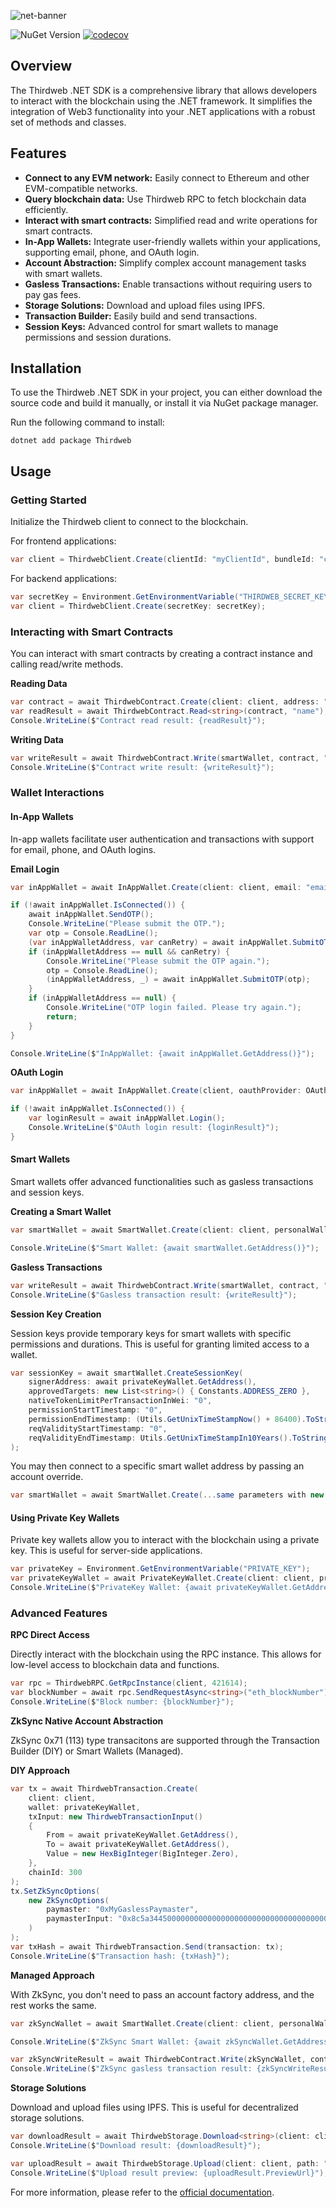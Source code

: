 ![net-banner](https://github.com/thirdweb-dev/thirdweb-dotnet/assets/43042585/6abcdae9-b49f-492a-98de-b01756e21798)

![NuGet Version](https://img.shields.io/nuget/v/Thirdweb)
[![codecov](https://codecov.io/gh/thirdweb-dev/thirdweb-dotnet/graph/badge.svg?token=AFF179W07C)](https://codecov.io/gh/thirdweb-dev/thirdweb-dotnet)

## Overview

The Thirdweb .NET SDK is a comprehensive library that allows developers to interact with the blockchain using the .NET framework. It simplifies the integration of Web3 functionality into your .NET applications with a robust set of methods and classes.

## Features

- **Connect to any EVM network:** Easily connect to Ethereum and other EVM-compatible networks.
- **Query blockchain data:** Use Thirdweb RPC to fetch blockchain data efficiently.
- **Interact with smart contracts:** Simplified read and write operations for smart contracts.
- **In-App Wallets:** Integrate user-friendly wallets within your applications, supporting email, phone, and OAuth login.
- **Account Abstraction:** Simplify complex account management tasks with smart wallets.
- **Gasless Transactions:** Enable transactions without requiring users to pay gas fees.
- **Storage Solutions:** Download and upload files using IPFS.
- **Transaction Builder:** Easily build and send transactions.
- **Session Keys:** Advanced control for smart wallets to manage permissions and session durations.

## Installation

To use the Thirdweb .NET SDK in your project, you can either download the source code and build it manually, or install it via NuGet package manager.

Run the following command to install:

```
dotnet add package Thirdweb
```

## Usage

### Getting Started

Initialize the Thirdweb client to connect to the blockchain.

For frontend applications:

```csharp
var client = ThirdwebClient.Create(clientId: "myClientId", bundleId: "com.my.bundleid");
```

For backend applications:

```csharp
var secretKey = Environment.GetEnvironmentVariable("THIRDWEB_SECRET_KEY");
var client = ThirdwebClient.Create(secretKey: secretKey);
```

### Interacting with Smart Contracts

You can interact with smart contracts by creating a contract instance and calling read/write methods.

**Reading Data**

```csharp
var contract = await ThirdwebContract.Create(client: client, address: "0x81ebd23aA79bCcF5AaFb9c9c5B0Db4223c39102e", chain: 421614);
var readResult = await ThirdwebContract.Read<string>(contract, "name");
Console.WriteLine($"Contract read result: {readResult}");
```

**Writing Data**

```csharp
var writeResult = await ThirdwebContract.Write(smartWallet, contract, "mintTo", 0, await smartWallet.GetAddress(), 100);
Console.WriteLine($"Contract write result: {writeResult}");
```

### Wallet Interactions

#### In-App Wallets

In-app wallets facilitate user authentication and transactions with support for email, phone, and OAuth logins.

**Email Login**

```csharp
var inAppWallet = await InAppWallet.Create(client: client, email: "email@example.com");

if (!await inAppWallet.IsConnected()) {
    await inAppWallet.SendOTP();
    Console.WriteLine("Please submit the OTP.");
    var otp = Console.ReadLine();
    (var inAppWalletAddress, var canRetry) = await inAppWallet.SubmitOTP(otp);
    if (inAppWalletAddress == null && canRetry) {
        Console.WriteLine("Please submit the OTP again.");
        otp = Console.ReadLine();
        (inAppWalletAddress, _) = await inAppWallet.SubmitOTP(otp);
    }
    if (inAppWalletAddress == null) {
        Console.WriteLine("OTP login failed. Please try again.");
        return;
    }
}

Console.WriteLine($"InAppWallet: {await inAppWallet.GetAddress()}");
```

**OAuth Login**

```csharp
var inAppWallet = await InAppWallet.Create(client, oauthProvider: OAuthProvider.Google);

if (!await inAppWallet.IsConnected()) {
    var loginResult = await inAppWallet.Login();
    Console.WriteLine($"OAuth login result: {loginResult}");
}
```

#### Smart Wallets

Smart wallets offer advanced functionalities such as gasless transactions and session keys.

**Creating a Smart Wallet**

```csharp
var smartWallet = await SmartWallet.Create(client: client, personalWallet: inAppWallet, factoryAddress: "0xbf1C9aA4B1A085f7DA890a44E82B0A1289A40052", gasless: true, chainId: 421614);

Console.WriteLine($"Smart Wallet: {await smartWallet.GetAddress()}");
```

**Gasless Transactions**

```csharp
var writeResult = await ThirdwebContract.Write(smartWallet, contract, "mintTo", 0, await smartWallet.GetAddress(), 100);
Console.WriteLine($"Gasless transaction result: {writeResult}");
```

**Session Key Creation**

Session keys provide temporary keys for smart wallets with specific permissions and durations. This is useful for granting limited access to a wallet.

```csharp
var sessionKey = await smartWallet.CreateSessionKey(
    signerAddress: await privateKeyWallet.GetAddress(),
    approvedTargets: new List<string>() { Constants.ADDRESS_ZERO },
    nativeTokenLimitPerTransactionInWei: "0",
    permissionStartTimestamp: "0",
    permissionEndTimestamp: (Utils.GetUnixTimeStampNow() + 86400).ToString(),
    reqValidityStartTimestamp: "0",
    reqValidityEndTimestamp: Utils.GetUnixTimeStampIn10Years().ToString()
);
```

You may then connect to a specific smart wallet address by passing an account override.

```csharp
var smartWallet = await SmartWallet.Create(...same parameters with new signer, accountAddressOverride: "0xInitialSmartWalletAddress");
```

#### Using Private Key Wallets

Private key wallets allow you to interact with the blockchain using a private key. This is useful for server-side applications.

```csharp
var privateKey = Environment.GetEnvironmentVariable("PRIVATE_KEY");
var privateKeyWallet = await PrivateKeyWallet.Create(client: client, privateKeyHex: privateKey);
Console.WriteLine($"PrivateKey Wallet: {await privateKeyWallet.GetAddress()}");
```

### Advanced Features

**RPC Direct Access**

Directly interact with the blockchain using the RPC instance. This allows for low-level access to blockchain data and functions.

```csharp
var rpc = ThirdwebRPC.GetRpcInstance(client, 421614);
var blockNumber = await rpc.SendRequestAsync<string>("eth_blockNumber");
Console.WriteLine($"Block number: {blockNumber}");
```

**ZkSync Native Account Abstraction**

ZkSync 0x71 (113) type transacitons are supported through the Transaction Builder (DIY) or Smart Wallets (Managed).

**DIY Approach**

```csharp
var tx = await ThirdwebTransaction.Create(
    client: client,
    wallet: privateKeyWallet,
    txInput: new ThirdwebTransactionInput()
    {
        From = await privateKeyWallet.GetAddress(),
        To = await privateKeyWallet.GetAddress(),
        Value = new HexBigInteger(BigInteger.Zero),
    },
    chainId: 300
);
tx.SetZkSyncOptions(
    new ZkSyncOptions(
        paymaster: "0xMyGaslessPaymaster",
        paymasterInput: "0x8c5a344500000000000000000000000000000000000000000000000000000000000000200000000000000000000000000000000000000000000000000000000000000000"
    )
);
var txHash = await ThirdwebTransaction.Send(transaction: tx);
Console.WriteLine($"Transaction hash: {txHash}");
```

**Managed Approach**

With ZkSync, you don't need to pass an account factory address, and the rest works the same.

```csharp
var zkSyncWallet = await SmartWallet.Create(client: client, personalWallet: inAppWallet, gasless: true, chainId: 300);

Console.WriteLine($"ZkSync Smart Wallet: {await zkSyncWallet.GetAddress()}");

var zkSyncWriteResult = await ThirdwebContract.Write(zkSyncWallet, contract, "mintTo", 0, await zkSyncWallet.GetAddress(), 100);
Console.WriteLine($"ZkSync gasless transaction result: {zkSyncWriteResult}");
```

**Storage Solutions**

Download and upload files using IPFS. This is useful for decentralized storage solutions.

```csharp
var downloadResult = await ThirdwebStorage.Download<string>(client: client, uri: "ipfs://exampleUri");
Console.WriteLine($"Download result: {downloadResult}");

var uploadResult = await ThirdwebStorage.Upload(client: client, path: "path/to/file");
Console.WriteLine($"Upload result preview: {uploadResult.PreviewUrl}");
```

For more information, please refer to the [official documentation](https://portal.thirdweb.com/dotnet).
